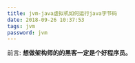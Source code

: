 ```yaml
---
title: jvm-java虚拟机如何运行java字节码
date: 2018-09-26 10:37:53
tags: jvm
password: jvm
---
```


<!-- more -->

前言: **想做架构师的的黑客一定是个好程序员。**